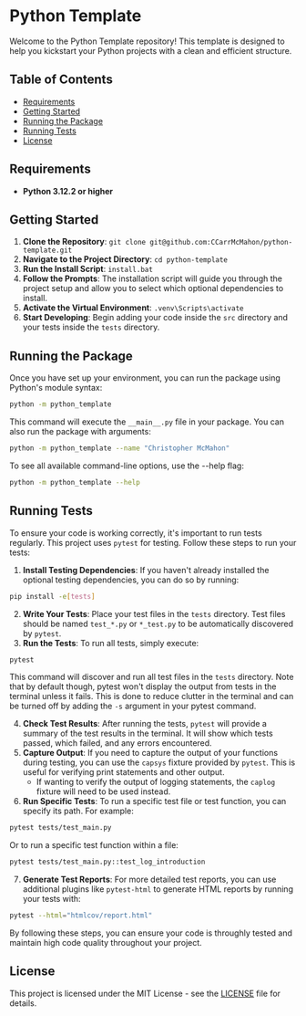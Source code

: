 # Python Template

Welcome to the Python Template repository! This template is designed to help you kickstart your Python projects with a clean and efficient structure.

## Table of Contents

-   [Requirements](#requirements)
-   [Getting Started](#getting-started)
-   [Running the Package](#running-the-package)
-   [Running Tests](#running-tests)
-   [License](#license)

## Requirements

-   **Python 3.12.2 or higher**

## Getting Started

1.  **Clone the Repository**: `git clone git@github.com:CCarrMcMahon/python-template.git`
2.  **Navigate to the Project Directory**: `cd python-template`
3.  **Run the Install Script**: `install.bat`
4.  **Follow the Prompts**: The installation script will guide you through the project setup and allow you to select which optional dependencies to install.
5.  **Activate the Virtual Environment**: `.venv\Scripts\activate`
6.  **Start Developing**: Begin adding your code inside the `src` directory and your tests inside the `tests` directory.

## Running the Package

Once you have set up your environment, you can run the package using Python's module syntax:

```sh
python -m python_template
```

This command will execute the `__main__.py` file in your package. You can also run the package with arguments:

```sh
python -m python_template --name "Christopher McMahon"
```

To see all available command-line options, use the --help flag:

```sh
python -m python_template --help
```

## Running Tests

To ensure your code is working correctly, it's important to run tests regularly. This project uses `pytest` for testing. Follow these steps to run your tests:

1.  **Install Testing Dependencies**: If you haven't already installed the optional testing dependencies, you can do so by running:

```sh
pip install -e[tests]
```

2.  **Write Your Tests**: Place your test files in the `tests` directory. Test files should be named `test_*.py` or `*_test.py` to be automatically discovered by `pytest`.
3.  **Run the Tests**: To run all tests, simply execute:

```sh
pytest
```

This command will discover and run all test files in the `tests` directory. Note that by default though, pytest won't display the output from tests in the terminal unless it fails. This is done to reduce clutter in the terminal and can be turned off by adding the `-s` argument in your pytest command.

4.  **Check Test Results**: After running the tests, `pytest` will provide a summary of the test results in the terminal. It will show which tests passed, which failed, and any errors encountered.
5.  **Capture Output**: If you need to capture the output of your functions during testing, you can use the `capsys` fixture provided by `pytest`. This is useful for verifying print statements and other output.
    -   If wanting to verify the output of logging statements, the `caplog` fixture will need to be used instead.
6.  **Run Specific Tests**: To run a specific test file or test function, you can specify its path. For example:

```sh
pytest tests/test_main.py
```

Or to run a specific test function within a file:

```sh
pytest tests/test_main.py::test_log_introduction
```

7.  **Generate Test Reports**: For more detailed test reports, you can use additional plugins like `pytest-html` to generate HTML reports by running your tests with:

```sh
pytest --html="htmlcov/report.html"
```

By following these steps, you can ensure your code is throughly tested and maintain high code quality throughout your project.

## License

This project is licensed under the MIT License - see the [LICENSE](LICENSE) file for details.
